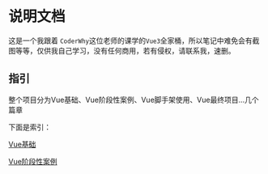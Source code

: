 # 说明文档

这是一个我跟着 `CoderWhy`这位老师的课学的`Vue3`全家桶，所以笔记中难免会有截图等等，仅供我自己学习，没有任何商用，若有侵权，请联系我，速删。

## 指引

整个项目分为Vue基础、Vue阶段性案例、Vue脚手架使用、Vue最终项目...几个篇章

下面是索引：

[Vue基础](/Vue-基础/)

[Vue阶段性案例](/Vue的阶段案例/)
